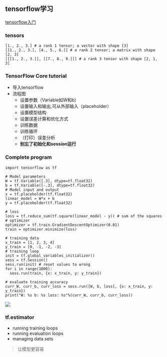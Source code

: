 ## tensorflow学习 ##

[tensorflow入门](https://www.tensorflow.org/get_started/get_started)


### tensors ###

    [1., 2., 3.] # a rank 1 tensor; a vector with shape [3]
	[[1., 2., 3.], [4., 5., 6.]] # a rank 2 tensor; a matrix with shape [2, 3]
	[[[1., 2., 3.]], [[7., 8., 9.]]] # a rank 3 tensor with shape [2, 1, 3]

### TensorFlow Core tutorial ###

- 导入tensorflow
- 流程图
	- 设置参数（Variable如W和b）
	- 设置输入和输出,可从外部输入（placeholder）
	- 设置模型结构
	- 设置误差计算和优化方式
	- 训练数据
	- 训练循环
	- （打印）误差分析
	- **别忘了初始化和session运行**


### Complete program ###

    import tensorflow as tf
    
    # Model parameters
    W = tf.Variable([.3], dtype=tf.float32)
    b = tf.Variable([-.3], dtype=tf.float32)
    # Model input and output
    x = tf.placeholder(tf.float32)
    linear_model = W*x + b
    y = tf.placeholder(tf.float32)
    
    # loss
    loss = tf.reduce_sum(tf.square(linear_model - y)) # sum of the squares
    # optimizer
    optimizer = tf.train.GradientDescentOptimizer(0.01)
    train = optimizer.minimize(loss)
    
    # training data
    x_train = [1, 2, 3, 4]
    y_train = [0, -1, -2, -3]
    # training loop
    init = tf.global_variables_initializer()
    sess = tf.Session()
    sess.run(init) # reset values to wrong
    for i in range(1000):
      sess.run(train, {x: x_train, y: y_train})
    
    # evaluate training accuracy
    curr_W, curr_b, curr_loss = sess.run([W, b, loss], {x: x_train, y: y_train})
    print("W: %s b: %s loss: %s"%(curr_W, curr_b, curr_loss))

![](https://www.tensorflow.org/images/getting_started_final.png)

### tf.estimator ###
- running training loops
- running evaluation loops
- managing data sets

> 让模型更容易